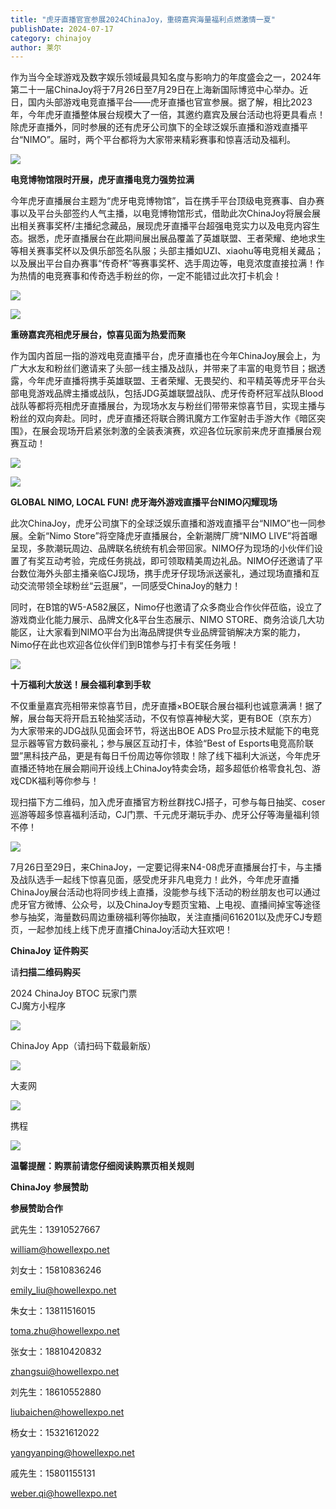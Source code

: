 ```yaml
---
title: "虎牙直播官宣参展2024ChinaJoy，重磅嘉宾海量福利点燃激情一夏"
publishDate: 2024-07-17
category: chinajoy
author: 莱尔
---
```


作为当今全球游戏及数字娱乐领域最具知名度与影响力的年度盛会之一，2024年第二十一届ChinaJoy将于7月26日至7月29日在上海新国际博览中心举办。近日，国内头部游戏电竞直播平台——虎牙直播也官宣参展。据了解，相比2023年，今年虎牙直播整体展台规模大了一倍，其邀约嘉宾及展台活动也将更具看点！除虎牙直播外，同时参展的还有虎牙公司旗下的全球泛娱乐直播和游戏直播平台“NIMO”。届时，两个平台都将为大家带来精彩赛事和惊喜活动及福利。

![](https://ec-net-1251389766.cos.ap-shanghai.myqcloud.com/wp-content/uploads/2024/07/20240717204213100.png)

**电竞博物馆限时开展，虎牙直播电竞力强势拉满**

今年虎牙直播展台主题为“虎牙电竞博物馆”，旨在携手平台顶级电竞赛事、自办赛事以及平台头部签约人气主播，以电竞博物馆形式，借助此次ChinaJoy将展会展出相关赛事奖杯/主播纪念藏品，展现虎牙直播平台超强电竞实力以及电竞内容生态。据悉，虎牙直播展台在此期间展出展品覆盖了英雄联盟、王者荣耀、绝地求生等相关赛事奖杯以及俱乐部签名队服；头部主播如UZI、xiaohu等电竞相关藏品；以及展出平台自办赛事“传奇杯”等赛事奖杯、选手周边等，电竞浓度直接拉满！作为热情的电竞赛事和传奇选手粉丝的你，一定不能错过此次打卡机会！

![](https://ec-net-1251389766.cos.ap-shanghai.myqcloud.com/wp-content/uploads/2024/07/20240717204218286.png)

![](https://ec-net-1251389766.cos.ap-shanghai.myqcloud.com/wp-content/uploads/2024/07/20240717204228305.png)

**重磅嘉宾亮相虎牙展台，惊喜见面为热爱而聚**

作为国内首屈一指的游戏电竞直播平台，虎牙直播也在今年ChinaJoy展会上，为广大水友和粉丝们邀请来了头部一线主播及战队，并带来了丰富的电竞节目；据透露，今年虎牙直播将携手英雄联盟、王者荣耀、无畏契约、和平精英等虎牙平台头部电竞游戏品牌主播或战队，包括JDG英雄联盟战队、虎牙传奇杯冠军战队Blood战队等都将亮相虎牙直播展台，为现场水友与粉丝们带带来惊喜节目，实现主播与粉丝的双向奔赴。同时，虎牙直播还将联合腾讯魔方工作室射击手游大作《暗区突围》，在展会现场开启紧张刺激的全装表演赛，欢迎各位玩家前来虎牙直播展台观赛互动！

![](https://ec-net-1251389766.cos.ap-shanghai.myqcloud.com/wp-content/uploads/2024/07/20240717204227882.png)

![](https://ec-net-1251389766.cos.ap-shanghai.myqcloud.com/wp-content/uploads/2024/07/20240717204230868.png)

**GLOBAL NIMO, LOCAL FUN! 虎牙海外游戏直播平台NIMO闪耀现场**

此次ChinaJoy，虎牙公司旗下的全球泛娱乐直播和游戏直播平台“NIMO”也一同参展。全新“Nimo Store”将空降虎牙直播展台，全新潮牌厂牌“NIMO LIVE”将首曝呈现，多款潮玩周边、品牌联名统统有机会带回家。NIMO仔为现场的小伙伴们设置了有奖互动考验，完成任务挑战，即可领取精美周边礼品。NIMO仔还邀请了平台数位海外头部主播亲临CJ现场，携手虎牙仔现场派送豪礼，通过现场直播和互动交流带领全球粉丝“云逛展”，一同感受ChinaJoy的魅力！

同时，在B馆的W5-A582展区，Nimo仔也邀请了众多商业合作伙伴莅临，设立了游戏商业化能力展示、品牌文化&平台生态展示、NIMO STORE、商务洽谈几大功能区，让大家看到NIMO平台为出海品牌提供专业品牌营销解决方案的能力，Nimo仔在此也欢迎各位伙伴们到B馆参与打卡有奖任务哦！

![](https://ec-net-1251389766.cos.ap-shanghai.myqcloud.com/wp-content/uploads/2024/07/20240717204233245.png)

**十万福利大放送！展会福利拿到手软**

不仅重量嘉宾亮相带来惊喜节目，虎牙直播×BOE联合展台福利也诚意满满！据了解，展台每天将开启五轮抽奖活动，不仅有惊喜神秘大奖，更有BOE（京东方）为大家带来的JDG战队见面会环节，将送出BOE ADS Pro显示技术赋能下的电竞显示器等官方数码豪礼；参与展区互动打卡，体验“Best of Esports电竞高阶联盟”黑科技产品，更是有每日千份周边等你领取！除了线下福利大派送，今年虎牙直播还特地在展会期间开设线上ChinaJoy特卖会场，超多超低价格零食礼包、游戏CDK福利等你参与！

现扫描下方二维码，加入虎牙直播官方粉丝群找CJ搭子，可参与每日抽奖、coser巡游等超多惊喜福利活动，CJ门票、千元虎牙潮玩手办、虎牙公仔等海量福利领不停！

![](https://ec-net-1251389766.cos.ap-shanghai.myqcloud.com/wp-content/uploads/2024/07/20240717204301564.png)

7月26日至29日，来ChinaJoy，一定要记得来N4-08虎牙直播展台打卡，与主播及战队选手一起线下惊喜见面，感受虎牙非凡电竞力！此外，今年虎牙直播ChinaJoy展台活动也将同步线上直播，没能参与线下活动的粉丝朋友也可以通过虎牙官方微博、公众号，以及ChinaJoy专题页宝箱、上电视、直播间掉宝等途径参与抽奖，海量数码周边重磅福利等你抽取，关注直播间616201以及虎牙CJ专题页，一起参加线上线下虎牙直播ChinaJoy活动大狂欢吧！

**ChinaJoy** **证件购买**

  
请**扫描二维码购买**

2024 ChinaJoy BTOC 玩家门票  
CJ魔方小程序  

![](https://ec-net-1251389766.cos.ap-shanghai.myqcloud.com/wp-content/uploads/2024/07/20240717204311434.png)

  
ChinaJoy App（请扫码下载最新版）

![](https://ec-net-1251389766.cos.ap-shanghai.myqcloud.com/wp-content/uploads/2024/07/20240717204313312.png)

大麦网

![](https://ec-net-1251389766.cos.ap-shanghai.myqcloud.com/wp-content/uploads/2024/07/20240717204315742.png)

携程

![](https://ec-net-1251389766.cos.ap-shanghai.myqcloud.com/wp-content/uploads/2024/07/20240717204318414.png)

**温馨提醒：购票前请您仔细阅读购票页相关规则**

**ChinaJoy** **参展赞助**

**参展赞助合作**

武先生：13910527667

[william@howellexpo.net](mailto:william@howellexpo.net)

刘女士：15810836246

[emily\_liu@howellexpo.net](mailto:emily_liu@howellexpo.net)

朱女士：13811516015

[toma.zhu@howellexpo.net](mailto:toma.zhu@howellexpo.net)

张女士：18810420832

[zhangsui@howellexpo.net](mailto:zhangsui@howellexpo.net)

刘先生：18610552880

[liubaichen@howellexpo.net](mailto:liubaichen@howellexpo.net)

杨女士：15321612022

[yangyanping@howellexpo.net](mailto:yangyanping@howellexpo.net)

戚先生：15801155131

weber.qi@howellexpo.net
